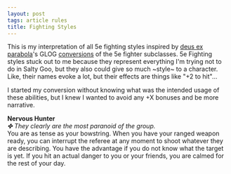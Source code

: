 ```yaml
---
layout: post
tags: article rules
title: Fighting Styles
---
```


This is my interpretation of all 5e fighting styles inspired by [deus ex parabola](https://as-they-must.blogspot.com)'s GLOG [conversions](https://as-they-must.blogspot.com/2022/12/call-me-what-you-will-glog-classes-5e.html) of the 5e fighter subclasses. 5e Fighting styles stuck out to me because they represent everything I'm trying not to do in Salty Goo, but they also could give so much ~style~ to a character. Like, their names evoke a lot, but their effects are things like "+2 to hit"... 

I started my conversion without knowing what was the intended usage of these abilities, but I knew I wanted to avoid any +X bonuses and be more narrative. 

**Nervous Hunter** <br>
_✤ They clearly are the most paranoid of the group._ <br>
You are as tense as your bowstring. When you have your ranged weapon ready, you can interrupt the referee at any moment to shoot whatever they are describing. You have the advantage if you do not know what the target is yet. If you hit an actual danger to you or your friends, you are calmed for the rest of your day.
